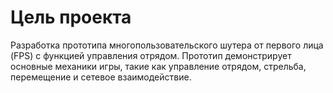 # Цель проекта
Разработка прототипа многопользовательского шутера от первого лица (FPS) с функцией управления отрядом. Прототип демонстрирует основные механики игры, такие как управление отрядом, стрельба, перемещение и сетевое взаимодействие.

